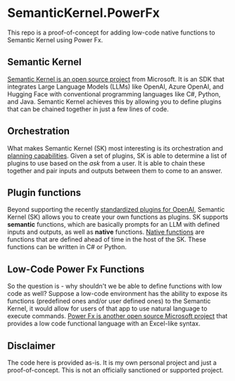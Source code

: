 # SemanticKernel.PowerFx
This repo is a proof-of-concept for adding low-code native functions to Semantic Kernel using Power Fx.

## Semantic Kernel
[Semantic Kernel is an open source project](https://github.com/Microsoft/semantic-kernel) from Microsoft. It is an SDK that integrates Large Language Models (LLMs) like OpenAI, Azure OpenAI, and Hugging Face with conventional programming languages like C#, Python, and Java. Semantic Kernel achieves this by allowing you to define plugins that can be chained together in just a few lines of code.

## Orchestration
What makes Semantic Kernel (SK) most interesting is its orchestration and [planning capabilities](https://learn.microsoft.com/semantic-kernel/ai-orchestration/planner?tabs=Csharp). Given a set of plugins, SK is able to determine a list of plugins to use based on the _ask_ from a user. It is able to chain these together and pair inputs and outputs between them to come to an answer.

## Plugin functions
Beyond supporting the recently [standardized plugins for OpenAI](https://platform.openai.com/docs/plugins/getting-started/), Semantic Kernel (SK) allows you to create your own functions as plugins. SK supports **semantic** functions, which are basically prompts for an LLM with defined inputs and outputs, as well as **native** functions. [Native functions](https://learn.microsoft.com/semantic-kernel/ai-orchestration/native-functions?tabs=Csharp) are functions that are defined ahead of time in the host of the SK. These functions can be written in C# or Python.

## Low-Code Power Fx Functions
So the question is - why shouldn't we be able to define functions with low code as well? Suppose a low-code environment has the ability to expose its functions (predefined ones and/or user defined ones) to the Semantic Kernel, it would allow for users of that app to use natural language to execute commands. [Power Fx is another open source Microsoft project](https://github.com/Microsoft/Power-Fx) that provides a low code functional language with an Excel-like syntax.

## Disclaimer
The code here is provided as-is. It is my own personal project and just a proof-of-concept. This is not an officially sanctioned or supported project.
